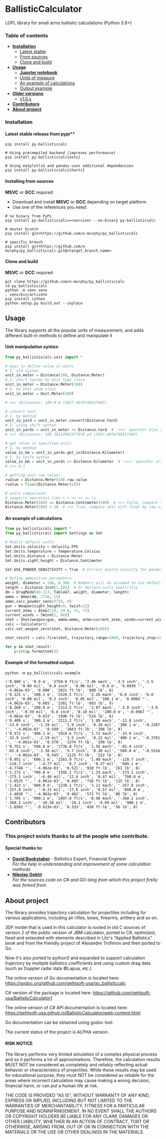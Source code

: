 # BallisticCalculator
LGPL library for small arms ballistic calculations (Python 3.9+)

### Table of contents
* **[Installation](#installation)**
  * [Latest stable](#latest-stable-release-from-pypi)
  * [From sources](#installing-from-sources)
  * [Clone and build](#clone-and-build)
* **[Usage](#usage)**
  * **[Jupyter notebook](Example.ipynb)**
  * [Units of measure](#unit-manipulation-syntax)
  * [An example of calculations](#an-example-of-calculations)
  * [Output example](#example-of-the-formatted-output)
* **[Older versions]()**
  * [v1.0.x](https://github.com/o-murphy/py_ballisticcalc/tree/v1.0.12)
* **[Contributors](#contributors)**
* **[About project](#about-project)**

### Installation
#### Latest stable release from pypi**
```shell
pip install py-ballisticcalc

# Using precompiled backend (improves performance)
pip install py-ballisticcalc[exts]

# Using matplotlib and pandas uses additional dependencies
pip install py-ballisticcalc[charts]
```
#### Installing from sources
**MSVC** or **GCC** required
* Download and install **MSVC** or **GCC** depending on target platform
* Use one of the references you need:
```shell
# no binary from PyPi
pip install py-ballisticcalc==<version> --no-binary py-ballisticcalc

# master brunch
pip install git+https://github.com/o-murphy/py_ballisticcalc

# specific branch
pip install git+https://github.com/o-murphy/py_ballisticcalc.git@<target_branch_name>
```

#### Clone and build
**MSVC** or **GCC** required
```shell
git clone https://github.com/o-murphy/py_ballisticcalc
cd py_ballisticcalc
python -m venv venv
. venv/bin/activate
pip install cython
python setup.py build_ext --inplace
```

## Usage

The library supports all the popular units of measurement, and adds different built-in methods to define and manipulate it
#### Unit manipulation syntax:

```python
from py_ballisticcalc.unit import *

# ways to define value in units
# 1. old syntax
unit_in_meter = Distance(100, Distance.Meter)
# 2. short syntax by Unit type class
unit_in_meter = Distance.Meter(100)
# 3. by Unit enum class
unit_in_meter = Unit.Meter(100)

# >>> <Distance>: 100.0 m (3937.0078740157483)

# convert unit
# 1. by method
unit_in_yard = unit_in_meter.convert(Distance.Yard)
# 2. using shift syntax
unit_in_yards = unit_in_meter << Distance.Yard  # '<<=' operator also supports
# >>> <Distance>: 109.36132983377078 yd (3937.0078740157483)

# get value in specified units
# 1. by method
value_in_km = unit_in_yards.get_in(Distance.Kilometer)
# 2. by shift syntax
value_in_km = unit_in_yards >> Distance.Kilometer  # '>>=' operator also supports
# >>> 0.1

# getting unit raw value:
rvalue = Distance.Meter(10).raw_value
rvalue = float(Distance.Meter(10))

# units comparison:
# supports operators like < > <= >= == !=
Distance.Meter(100) == Distance.Centimeter(100)  # >>> False, compare two units by raw value
Distance.Meter(100) > 10  # >>> True, compare unit with float by raw value
```

#### An example of calculations

```python
from py_ballisticcalc import *
from py_ballisticcalc import Settings as Set

# Modify default units
Set.Units.velocity = Velocity.FPS
Set.Units.temperature = Temperature.Celsius
Set.Units.distance = Distance.Meter
Set.Units.sight_height = Distance.Centimeter

Set.USE_POWDER_SENSITIVITY = True  # Correct muzzle velocity for powder temperature

# Define ammunition parameters
weight, diameter = 168, 0.308  # Numbers will be assumed to use default Settings.Units
length = Distance.Inch(1.282)  # Or declare units explicitly
dm = DragModel(0.223, TableG7, weight, diameter, length)
ammo = Ammo(dm, 2750, 15)
ammo.calc_powder_sens(2723, 0)
gun = Weapon(sight_height=9, twist=12)
current_atmo = Atmo(110, 29.8, 15, 72)
current_winds = [Wind(2, 90)]
shot = Shot(weapon=gun, ammo=ammo, atmo=current_atmo, winds=current_winds)
calc = Calculator()
calc.set_weapon_zero(shot, Distance.Meter(100))

shot_result = calc.fire(shot, trajectory_range=1000, trajectory_step=100)

for p in shot_result:
    print(p.formatted())
```
#### Example of the formatted output:
```shell
python -m py_ballisticcalc.example
```

```
('0.000 s', '0.0 m', '2750.0 ft/s', '2.46 mach', '-3.5 inch', '-3.5 inch', '0.00 mil', '0.0 inch', '0.00 mil', '0.0 m', '0.0939 °', '-4.062e-03', '0.000', '2821 ft·lb', '880 lb', 8)
('0.125 s', '100.1 m', '2526.5 ft/s', '2.26 mach', '0.0 inch', '0.0 inch', '0.00 mil', '0.2 inch', '0.05 mil', '100.1 m', '0.0068 °', '-4.062e-03', '0.665', '2381 ft·lb', '683 lb', 9)
('0.260 s', '200.0 m', '2313.5 ft/s', '2.07 mach', '-3.0 inch', '-3.0 inch', '-0.39 mil', '0.8 inch', '0.10 mil', '200.0 m', '-0.0967 °', '-4.062e-03', '0.633', '1996 ft·lb', '524 lb', 8)
('0.409 s', '300.1 m', '2111.2 ft/s', '1.89 mach', '-13.8 inch', '-13.8 inch', '-1.19 mil', '1.9 inch', '0.16 mil', '300.1 m', '-0.2207 °', '-4.062e-03', '0.599', '1663 ft·lb', '398 lb', 8)
('0.572 s', '400.1 m', '1919.6 ft/s', '1.72 mach', '-33.9 inch', '-33.9 inch', '-2.19 mil', '3.5 inch', '0.22 mil', '400.1 m', '-0.3701 °', '-4.062e-03', '0.570', '1374 ft·lb', '299 lb', 8)
('0.751 s', '500.0 m', '1736.8 ft/s', '1.56 mach', '-65.4 inch', '-65.4 inch', '-3.38 mil', '5.7 inch', '0.30 mil', '500.0 m', '-0.5516 °', '-4.062e-03', '0.545', '1125 ft·lb', '222 lb', 8)
('0.951 s', '600.1 m', '1561.9 ft/s', '1.40 mach', '-110.7 inch', '-110.7 inch', '-4.77 mil', '8.7 inch', '0.37 mil', '600.1 m', '-0.7748 °', '-4.062e-03', '0.521', '910 ft·lb', '161 lb', 8)
('1.173 s', '700.0 m', '1395.2 ft/s', '1.25 mach', '-173.1 inch', '-173.1 inch', '-6.40 mil', '12.6 inch', '0.47 mil', '700.0 m', '-1.0525 °', '-4.062e-03', '0.495', '726 ft·lb', '115 lb', 8)
('1.423 s', '800.0 m', '1238.1 ft/s', '1.11 mach', '-257.0 inch', '-257.0 inch', '-8.31 mil', '17.6 inch', '0.57 mil', '800.0 m', '-1.4030 °', '-4.062e-03', '0.462', '572 ft·lb', '80 lb', 8)
('1.705 s', '900.1 m', '1097.8 ft/s', '0.98 mach', '-368.2 inch', '-368.2 inch', '-10.58 mil', '24.1 inch', '0.69 mil', '900.1 m', '-1.8503 °', '-9.633e-03', '0.333', '450 ft·lb', '56 lb', 8)
```

## Contributors
### This project exists thanks to all the people who contribute.
#### Special thanks to:
- **[David Bookstaber](https://github.com/dbookstaber)** - Ballistics Expert, Financial Engineer \
*For the help in understanding and improvement of some calculation methods*
- **[Nikolay Gekht](https://github.com/nikolaygekht)** \
*For the sources code on C# and GO-lang from which this project firstly was forked from*

## About project

The library provides trajectory calculation for projectiles including for various
applications, including air rifles, bows, firearms, artillery and so on.

3DF model that is used in this calculator is rooted in old C sources of version 2 of the public version of JBM
calculator, ported to C#, optimized, fixed and extended with elements described in
Litz's "Applied Ballistics" book and from the friendly project of Alexandre Trofimov
and then ported to Go.

Now it's also ported to python3 and expanded to support calculation trajectory by 
multiple ballistics coefficients and using custom drag data (such as Doppler radar data ©Lapua, etc.)

The online version of Go documentation is located here: https://godoc.org/github.com/gehtsoft-usa/go_ballisticcalc

C# version of the package is located here: https://github.com/gehtsoft-usa/BallisticCalculator1

The online version of C# API documentation is located here: https://gehtsoft-usa.github.io/BallisticCalculator/web-content.html

Go documentation can be obtained using godoc tool.

The current status of the project is ALPHA version.

#### RISK NOTICE

The library performs very limited simulation of a complex physical process and so it performs a lot of approximations. Therefore, the calculation results MUST NOT be considered as completely and reliably reflecting actual behavior or characteristics of projectiles. While these results may be used for educational purpose, they must NOT be considered as reliable for the areas where incorrect calculation may cause making a wrong decision, financial harm, or can put a human life at risk.

THE CODE IS PROVIDED "AS IS", WITHOUT WARRANTY OF ANY KIND, EXPRESS OR IMPLIED, INCLUDING BUT NOT LIMITED TO THE WARRANTIES OF MERCHANTABILITY, FITNESS FOR A PARTICULAR PURPOSE AND NONINFRINGEMENT. IN NO EVENT SHALL THE AUTHORS OR COPYRIGHT HOLDERS BE LIABLE FOR ANY CLAIM, DAMAGES OR OTHER LIABILITY, WHETHER IN AN ACTION OF CONTRACT, TORT OR OTHERWISE, ARISING FROM, OUT OF OR IN CONNECTION WITH THE MATERIALS OR THE USE OR OTHER DEALINGS IN THE MATERIALS.

